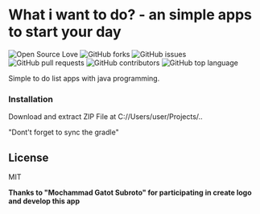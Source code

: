 # What i want to do? - an simple apps to start your day

![Open Source Love](https://img.shields.io/badge/Open%20Source-%E2%9D%A4-red.svg)
![GitHub forks](https://img.shields.io/github/forks/farrasmuttaqin/what-i-want-to-do-mobileApps-with-android-studio.svg)
![GitHub issues](https://img.shields.io/github/issues/farrasmuttaqin/what-i-want-to-do-mobileApps-with-android-studio.svg)
![GitHub pull requests](https://img.shields.io/github/issues-pr/farrasmuttaqin/what-i-want-to-do-mobileApps-with-android-studio.svg)
![GitHub contributors](https://img.shields.io/github/contributors/farrasmuttaqin/what-i-want-to-do-mobileApps-with-android-studio.svg)
![GitHub top language](https://img.shields.io/github/languages/top/farrasmuttaqin/what-i-want-to-do-mobileApps-with-android-studio.svg)

Simple to do list apps with java programming.

### Installation

Download and extract ZIP File at C://Users/user/Projects/..

"Dont't forget to sync the gradle"


License
----

MIT


**Thanks to "Mochammad Gatot Subroto" for participating in create logo and develop this app**
